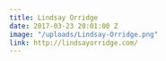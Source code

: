 ```yaml
---
title: Lindsay Orridge
date: 2017-03-23 20:01:00 Z
image: "/uploads/Lindsay-Orridge.png"
link: http://lindsayorridge.com/
---
```



